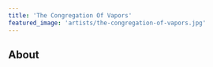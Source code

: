 ```yaml
---
title: 'The Congregation Of Vapors'
featured_image: 'artists/the-congregation-of-vapors.jpg'
---
```


## About


